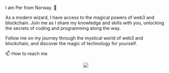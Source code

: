 ### 

I am Per from Norway. 👋

As a modern wizard, I have access to the magical powers of web3 and blockchain. 
Join me as I share my knowledge and skills with you, unlocking the secrets of coding and programming along the way. 

Follow me on my journey through the mystical world of web3 and blockchain, and discover the magic of technology for yourself.

📫 How to reach me 
<p align="center">
  <a href="https://twitter.com/web3Perp">
    <img src="https://img.shields.io/twitter/follow/web3Perp?label=Twitter&logo=twitter&style=for-the-badge&color=blue" />
  </a>
</p>
<!--
**kodevasse/kodevasse** is a ✨ _special_ ✨ repository because its `README.md` (this file) appears on your GitHub profile.

Here are some ideas to get you started:

- 🔭 I’m currently working on ...
- 🌱 I’m currently learning ...
- 👯 I’m looking to collaborate on ...
- 🤔 I’m looking for help with ...
- 💬 Ask me about ...
- 📫 How to reach me: ...
- 😄 Pronouns: ...
- ⚡ Fun fact: ...
-->

